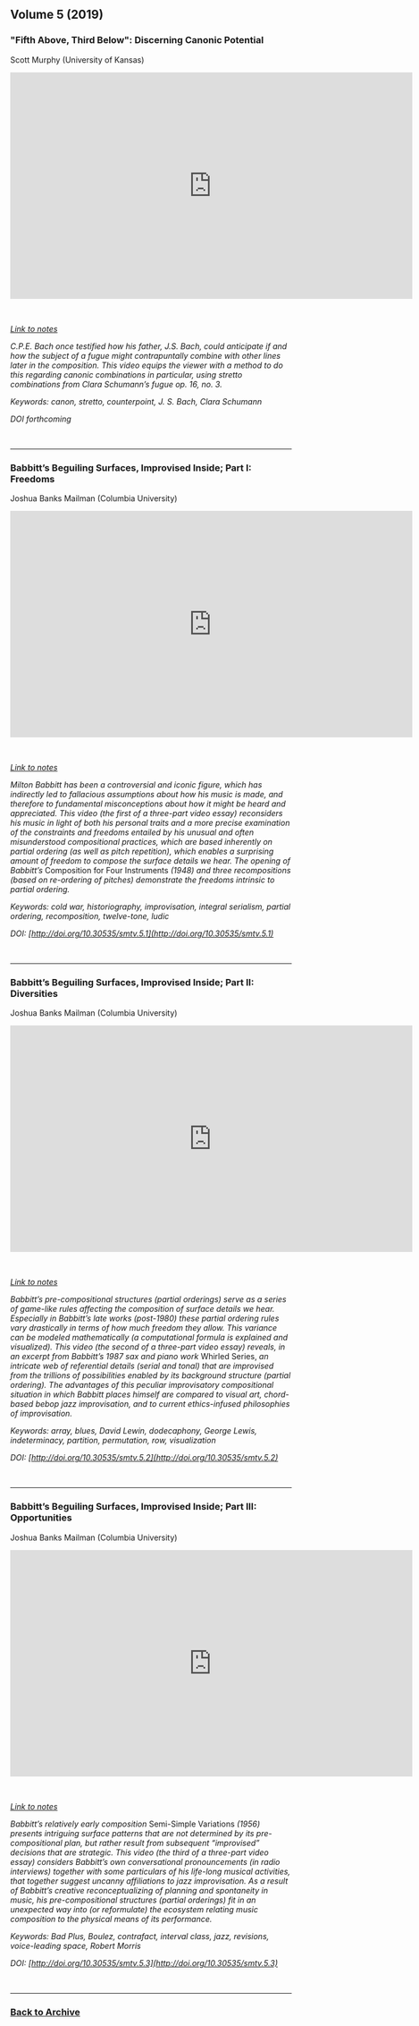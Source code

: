 ## Volume 5 (2019)

### "Fifth Above, Third Below": Discerning Canonic Potential
Scott Murphy (University of Kansas)

<div class="intrinsic-container intrinsic-container-16x9">
<center><iframe src="https://player.vimeo.com/video/351095893?title=0&byline=0&portrait=0" width="720" height="405" frameborder="0" allow="autoplay; fullscreen" allowfullscreen></iframe></center>
</div><p>&nbsp;</p>

*[Link to notes](http://www.smt-v.org/bibliographies/5_4_Murphy.pdf)*

*C.P.E. Bach once testified how his father, J.S. Bach, could anticipate if and how the subject of a fugue might contrapuntally combine with other lines later in the composition.
This video equips the viewer with a method to do this regarding canonic combinations in particular, using stretto combinations from Clara Schumann’s fugue op. 16, no. 3.*

*Keywords: canon, stretto, counterpoint, J. S. Bach, Clara Schumann*

*DOI forthcoming*

<p>&nbsp;</p>
<hr>

### Babbitt’s Beguiling Surfaces, Improvised Inside; Part I: Freedoms
Joshua Banks Mailman (Columbia University)

<div class="intrinsic-container intrinsic-container-16x9">
<center><iframe src="https://player.vimeo.com/video/319607754?title=0&byline=0&portrait=0" width="720" height="405" frameborder="0" webkitallowfullscreen mozallowfullscreen allowfullscreen></iframe></center>
</div><p>&nbsp;</p>

*[Link to notes](http://www.smt-v.org/bibliographies/5_123_Mailman.pdf)*

*Milton Babbitt has been a controversial and iconic figure, which has indirectly led to fallacious assumptions about how his music is made, and therefore to fundamental misconceptions about how it might be heard and appreciated. This video (the first of a three-part video essay) reconsiders his music in light of both his personal traits and a more precise examination of the constraints and freedoms entailed by his unusual and often misunderstood compositional practices, which are based inherently on partial ordering (as well as pitch repetition), which enables a surprising amount of freedom to compose the surface details we hear. The opening of Babbitt’s* Composition for Four Instruments *(1948) and three recompositions (based on re-ordering of pitches) demonstrate the freedoms intrinsic to partial ordering.*

*Keywords: cold war, historiography, improvisation, integral serialism, partial ordering, recomposition, twelve-tone, ludic*

*DOI: [http://doi.org/10.30535/smtv.5.1](http://doi.org/10.30535/smtv.5.1)*
<p>&nbsp;</p>
<hr>

### Babbitt’s Beguiling Surfaces, Improvised Inside; Part II: Diversities
Joshua Banks Mailman (Columbia University)

<div class="intrinsic-container intrinsic-container-16x9">
<center><iframe src="https://player.vimeo.com/video/324224224?title=0&byline=0&portrait=0" width="720" height="405" frameborder="0" webkitallowfullscreen mozallowfullscreen allowfullscreen></iframe></center>
</div><p>&nbsp;</p>



*[Link to notes](http://www.smt-v.org/bibliographies/5_123_Mailman.pdf)*

*Babbitt’s pre-compositional structures (partial orderings) serve as a series of game-like rules affecting the composition of surface details we hear. Especially in Babbitt’s late works (post-1980) these partial ordering rules vary drastically in terms of how much freedom they allow. This variance can be modeled mathematically (a computational formula is explained and visualized). This video (the second of a three-part video essay) reveals, in an excerpt from Babbitt’s 1987 sax and piano work* Whirled Series, *an intricate web of referential details (serial and tonal) that are improvised from the trillions of possibilities enabled by its background structure (partial ordering). The advantages of this peculiar improvisatory compositional situation in which Babbitt places himself are compared to visual art, chord-based bebop jazz improvisation, and to current ethics-infused philosophies of improvisation.*

*Keywords: array, blues, David Lewin, dodecaphony, George Lewis, indeterminacy, partition, permutation, row, visualization*

*DOI: [http://doi.org/10.30535/smtv.5.2](http://doi.org/10.30535/smtv.5.2)*

<p>&nbsp;</p>
<hr>

### Babbitt’s Beguiling Surfaces, Improvised Inside; Part III: Opportunities
Joshua Banks Mailman (Columbia University)

<div class="intrinsic-container intrinsic-container-16x9">
<center><iframe src="https://player.vimeo.com/video/324232755?title=0&byline=0&portrait=0" width="720" height="405" frameborder="0" webkitallowfullscreen mozallowfullscreen allowfullscreen></iframe></center>
</div><p>&nbsp;</p>

*[Link to notes](http://www.smt-v.org/bibliographies/5_123_Mailman.pdf)*

*Babbitt’s relatively early composition* Semi-Simple Variations *(1956) presents intriguing surface patterns that are not determined by its pre-compositional plan, but rather result from subsequent “improvised” decisions that are strategic. This video (the third of a three-part video essay) considers Babbitt’s own conversational pronouncements (in radio interviews) together with some particulars of his life-long musical activities, that together suggest uncanny affiliations to jazz improvisation. As a result of Babbitt’s creative reconceptualizing of planning and spontaneity in music, his pre-compositional structures (partial orderings) fit in an unexpected way into (or reformulate) the ecosystem relating music composition to the physical means of its performance.*

*Keywords: Bad Plus, Boulez, contrafact, interval class,  jazz, revisions, voice-leading space, Robert Morris*

*DOI: [http://doi.org/10.30535/smtv.5.3](http://doi.org/10.30535/smtv.5.3)*

<p>&nbsp;</p>
<hr>

### [Back to Archive](index.md)
